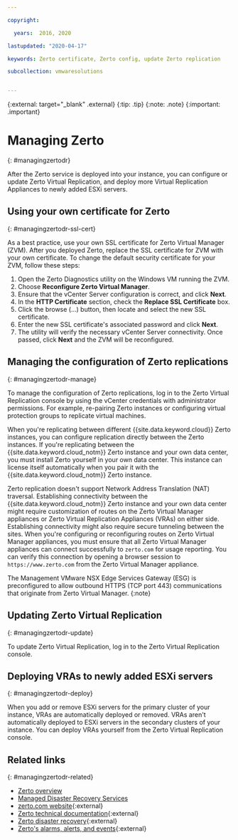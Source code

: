 ```yaml
---

copyright:

  years:  2016, 2020

lastupdated: "2020-04-17"

keywords: Zerto certificate, Zerto config, update Zerto replication

subcollection: vmwaresolutions


---
```


{:external: target="_blank" .external}
{:tip: .tip}
{:note: .note}
{:important: .important}

# Managing Zerto
{: #managingzertodr}

After the Zerto service is deployed into your instance, you can configure or update Zerto Virtual Replication, and deploy more Virtual Replication Appliances to newly added ESXi servers.

## Using your own certificate for Zerto
{: #managingzertodr-ssl-cert}

As a best practice, use your own SSL certificate for Zerto Virtual Manager (ZVM). After you deployed Zerto, replace the SSL certificate for ZVM with your own certificate. To change the default security certificate for your ZVM, follow these steps:

1. Open the Zerto Diagnostics utility on the Windows VM running the ZVM.
2. Choose **Reconfigure Zerto Virtual Manager**.
3. Ensure that the vCenter Server configuration is correct, and click **Next**.
4. In the **HTTP Certificate** section, check the **Replace SSL Certificate** box.
5. Click the browse (...) button, then locate and select the new SSL certificate.
6. Enter the new SSL certificate's associated password and click **Next**.
7. The utility will verify the necessary vCenter Server connectivity. Once passed, click **Next** and the ZVM will be reconfigured.

## Managing the configuration of Zerto replications
{: #managingzertodr-manage}

To manage the configuration of Zerto replications, log in to the Zerto Virtual Replication console by using the vCenter credentials with administrator permissions. For example, re-pairing Zerto instances or configuring virtual protection groups to replicate virtual machines.

When you're replicating between different {{site.data.keyword.cloud}} Zerto instances, you can configure replication directly between the Zerto instances. If you're replicating between the {{site.data.keyword.cloud_notm}} Zerto instance and your own data center, you must install Zerto yourself in your own data center. This instance can license itself automatically when you pair it with the {{site.data.keyword.cloud_notm}} Zerto instance.

Zerto replication doesn't support Network Address Translation (NAT) traversal. Establishing connectivity between the {{site.data.keyword.cloud_notm}} Zerto instance and your own data center might require customization of routes on the Zerto Virtual Manager appliances or Zerto Virtual Replication Appliances (VRAs) on either side. Establishing connectivity might also require secure tunneling between the sites. When you're configuring or reconfiguring routes on Zerto Virtual Manager appliances, you must ensure that all Zerto Virtual Manager appliances can connect successfully to `zerto.com` for usage reporting. You can verify this connection by opening a browser session to `https://www.zerto.com` from the Zerto Virtual Manager appliance.

The Management VMware NSX Edge Services Gateway (ESG) is preconfigured to allow outbound HTTPS (TCP port 443) communications that originate from Zerto Virtual Manager.
{:note}

## Updating Zerto Virtual Replication
{: #managingzertodr-update}

To update Zerto Virtual Replication, log in to the Zerto Virtual Replication console.

## Deploying VRAs to newly added ESXi servers
{: #managingzertodr-deploy}

When you add or remove ESXi servers for the primary cluster of your instance, VRAs are automatically deployed or removed. VRAs aren't automatically deployed to ESXi servers in the secondary clusters of your instance. You can deploy VRAs yourself from the Zerto Virtual Replication console.

## Related links
{: #managingzertodr-related}

* [Zerto overview](/docs/vmwaresolutions?topic=vmwaresolutions-addingzertodr)
* [Managed Disaster Recovery Services](/docs/vmwaresolutions?topic=vmwaresolutions-managing_zerto_services)
* [zerto.com website](https://www.zerto.com){:external}
* [Zerto technical documentation](https://www.zerto.com/myzerto/technical-documentation/){:external}
* [Zerto disaster recovery](https://www.ibm.com/downloads/cas/KDBKXLLW){:external}
* [Zerto's alarms, alerts, and events](http://s3.amazonaws.com/zertodownload_docs/Latest/Guide%20to%20Alarms%2C%20Alerts%20and%20Events.pdf){:external}
